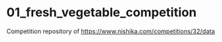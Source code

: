# 01_fresh_vegetable_competition
Competition repository of https://www.nishika.com/competitions/32/data
